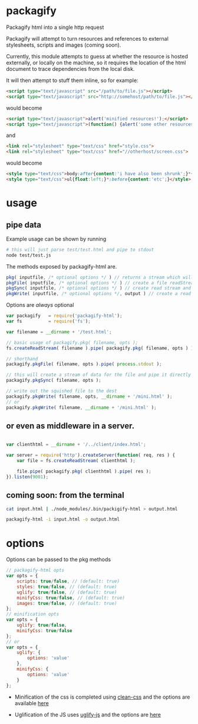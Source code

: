 packagify
=========

Packagify html into a single http request

Packagify will attempt to turn resources and references to external stylesheets, scripts and images (coming soon).

Currently, this module attempts to guess at whether the resource is hosted externally, or locally on the machine,
so it requires the location of the html document to trace dependencies from the local disk.

It will then attempt to stuff them inline, so for example:
```html
<script type="text/javascript" src="/path/to/file.js"></script>
<script type="text/javascript" src="http://somehost/path/to/file.js"></script>
```
would become
```html
<script type="text/javascript">alert('minified resources!');</script>
<script type="text/javascript">(function() {alert('some other resources!');})(window);</script>
```
and
```html
<link rel="stylesheet" type="text/css" href="style.css">
<link rel="stylesheet" type="text/css" href="//otherhost/screen.css">
```
would become
```html
<style type="text/css">body:after{content:'i have also been shrunk';}*{font-family:'Comic Sans MS'}</style>
<style type="text/css">ul{float:left;}*:before{content:'etc';}</style>
```

# usage

## pipe data

Example usage can be shown by running 
```bash
# this will just parse test/test.html and pipe to stdout
node test/test.js
```

The methods exposed by packagify-html are.
```js
pkg( inputfile, /* optional options */ ) // returns a stream which will parse the input and stream the output out
pkgFile( inputfile, /* optional options */ ) // create a file readStream and pipe to the pkg method and return the stream
pkgSync( inputfile, /* optional options */ ) // create read stream and pipe to stdout, returning the stream
pkgWrite( inputfile, /* optional options */, output ) // create a read and write stream to the fs 
```
Options are _always_ optional

```js
var packagify 	= require('packagify-html');
var fs 			= require('fs');

var filename = __dirname + '/test.html';

// basic usage of packagify.pkg( filename, opts );
fs.createReadStream( filename ).pipe( packagify.pkg( filename, opts ) ).pipe( process.stdout );

// shorthand
packagify.pkgFile( filename, opts ).pipe( process.stdout );

// this will create a stream of data for the file and pipe it directly to stdout
packagify.pkgSync( filename, opts );

// write out the squished file to the dest
packagify.pkgWrite( filename, opts, __dirname + '/mini.html' );
// or
packagify.pkgWrite( filename, __dirname + '/mini.html' );

```

## or even as middleware in a server.

```js

var clienthtml = __dirname + '/../client/index.html';

var server = require('http').createServer(function( req, res ) {
	var file = fs.createReadStream( clienthtml );

	file.pipe( packagify.pkg( clienthtml ).pipe( res );
}).listen(9001);

```

## coming soon: from the terminal

```bash
cat input.html | ./node_modules/.bin/packigify-html > output.html

packagify-html -i input.html -o output.html
```

# options

Options can be passed to the pkg methods
```js
// packagify-html opts
var opts = {
	scripts: true/false, // (default: true)
	styles: true/false, // (default: true)
	uglify: true/false, // (default: true)
	minifyCss: true/false, // (default: true)
	images: true/false, // (default: true)
};
// minification opts
var opts = {
	uglify: true/false,
	minifyCss: true/false
};
// or
var opts = {
	uglify: {
		options: 'value'
	},
	minifyCss: {
		options: 'value'
	}
};
```
- Minification of the css is completed using [clean-css](https://www.npmjs.org/package/clean-css) and the options are available [here](https://www.npmjs.org/package/clean-css#how-to-use-clean-css-programmatically-)

- Uglification of the JS uses [uglify-js](https://www.npmjs.org/package/uglify-js) and the options are [here](https://www.npmjs.org/package/uglify-js#compressor-options)
